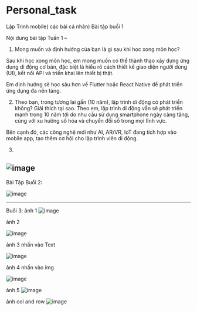 # Personal_task
Lập Trình mobile( các bài cá nhân)
Bài tập buổi 1


Nội dung bài tập Tuần 1 –


1. Mong muốn và định hướng của bạn là gì sau khi học xong môn học?

   
Sau khi học xong môn học, em mong muốn có thể thành thạo xây dựng ứng dụng di động cơ bản, đặc biệt là hiểu rõ cách thiết kế giao diện người dùng (UI), 
kết nối API và triển khai lên thiết bị thật.


Em định hướng sẽ học sâu hơn về Flutter hoặc React Native để phát triển ứng dụng đa nền tảng.

2. Theo bạn, trong tương lai gần (10 năm), lập trình di động có phát triển không? Giải thích tại sao.
Theo em, lập trình di động vẫn sẽ phát triển mạnh trong 10 năm tới do nhu cầu sử dụng smartphone ngày càng tăng, cùng với xu hướng số hóa và chuyển đổi số trong mọi lĩnh vực.


Bên cạnh đó, các công nghệ mới như AI, AR/VR, IoT đang tích hợp vào mobile app, tạo thêm cơ hội cho lập trình viên di động.

3.
![image](https://github.com/user-attachments/assets/d3e3ba7c-36c4-4a7a-8d36-5aea211566c0)
-------------------------------------------------------------------------------------------------------------------------------------------------------------------------------------------------------

Bài Tập Buổi 2:

![image](https://github.com/user-attachments/assets/64c24c89-c7e0-4868-ad09-f5e7b4f193cf)


-------------------------------------------------------------------------------------------------------------------------------------------------------------------------------------------------------
Buổi 3:
ảnh 1
![image](https://github.com/user-attachments/assets/2275babc-b95e-4eb2-a921-48c84a8a2fac)


ảnh 2

![image](https://github.com/user-attachments/assets/c40bdb1a-9908-4bf5-94e1-13a9fa5dba34)

ảnh 3 nhấn vào Text

![image](https://github.com/user-attachments/assets/84f00a6c-b49a-47de-849a-11d543c9c469)


ảnh 4 nhấn vào img

![image](https://github.com/user-attachments/assets/c4525af5-6fde-48c2-a828-3c197cdd3616)

ảnh 5
![image](https://github.com/user-attachments/assets/2093c8aa-c7d1-4b13-a9dd-0590aebda719)


ảnh col and row
![image](https://github.com/user-attachments/assets/b26ee57e-25b0-47a3-9997-1085cb26e160)

